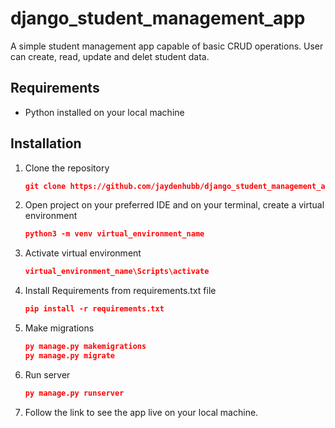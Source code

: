 # django_student_management_app
A simple student management app capable of basic CRUD operations. User can create, read, update and delet student data.

## Requirements
* Python installed on your local machine

## Installation
1. Clone the repository
   ```json
   git clone https://github.com/jaydenhubb/django_student_management_app.git
   ```
2. Open project on your preferred IDE and on your terminal, create a virtual environment
   ```json
   python3 -m venv virtual_environment_name
   ```
3. Activate virtual environment
   ```json
   virtual_environment_name\Scripts\activate
   ```
  
4. Install Requirements from requirements.txt file
   ```json
   pip install -r requirements.txt
   ```
5.  Make migrations
    ```json
    py manage.py makemigrations
    py manage.py migrate
    ```
6. Run server
   ```json
   py manage.py runserver
   ```
7. Follow the link to see the app live on your local machine.
   

